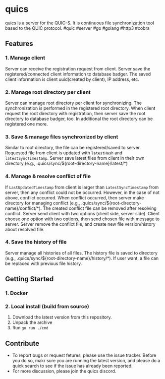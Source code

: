 # quics
quics is a server for the QUIC-S. It is continuous file synchronization tool based to the QUIC protocol.
#quic #server #go #golang #http3 #cobra

## Features
### 1. Manage client
Server can receive the registration request from client. Server save the registered/connected client information to database badger. The saved client information is client uuid(created by client), IP address, etc.

### 2. Manage root directory per client
Server can manage root directory per client for synchronizing. The synchronization is performed in the registered root directory. When client request the root directory with registration, then server save the root directory to database badger, too. In additional the root directory can be registered one more.

### 3. Save & manage files synchronized by client
Similar to root directory, the file can be registered/saved to server. Requested file from client is updated with `latestHash` and `latestSyncTimestamp`. Server save latest files from client in their own directory (e.g., .quics/sync/${root-directory-name}/latest/*)

### 4. Manage & resolve conflict of file
If `LastUpdatedTimestamp` from client is larger than `LatestSyncTimestamp` from server, then any conflict could not be occurred. However, in the case of not above, conflict occurred.
When conflict occurred, then server make directory for managing conflict (e.g., .quics/sync/${root-directory-name}/conflict/*). The created conflict file can be removed after resolving conflict.
Server send client with two options (client side, server side). Client choose one option with two options, then send chosen file with message to server. Server remove the conflict file, and create new file version/history about resolved file.

### 4. Save the history of file
Server manage all histories of all files. The history file is saved to directory (e.g., .quics/sync/${root-directory-name}/history/*). If user want, a file can be replaced with previous file history.

## Getting Started
### 1. Docker

### 2. Local install (build from source)
1. Download the latest version from this repository.
2. Unpack the archive
3. Run `go run ./cmd`

## Contribute
- To report bugs or request fetures, please use the issue tracker. Before you do so, makr sure you are running the latest version, and please do a quick search to see if the issue has already been reported.
- For more discussion, please join the quics discord.
